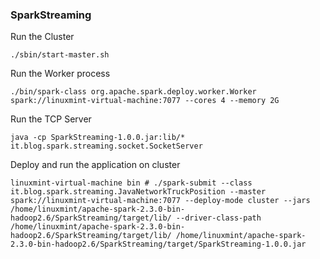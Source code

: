 ### SparkStreaming ###

Run the Cluster
```text
./sbin/start-master.sh
```

Run the Worker process
```text
./bin/spark-class org.apache.spark.deploy.worker.Worker spark://linuxmint-virtual-machine:7077 --cores 4 --memory 2G
```

Run the TCP Server
```text
java -cp SparkStreaming-1.0.0.jar:lib/* it.blog.spark.streaming.socket.SocketServer
```

Deploy and run the application on cluster
```text
linuxmint-virtual-machine bin # ./spark-submit --class it.blog.spark.streaming.JavaNetworkTruckPosition --master spark://linuxmint-virtual-machine:7077 --deploy-mode cluster --jars /home/linuxmint/apache-spark-2.3.0-bin-hadoop2.6/SparkStreaming/target/lib/ --driver-class-path /home/linuxmint/apache-spark-2.3.0-bin-hadoop2.6/SparkStreaming/target/lib/ /home/linuxmint/apache-spark-2.3.0-bin-hadoop2.6/SparkStreaming/target/SparkStreaming-1.0.0.jar
```